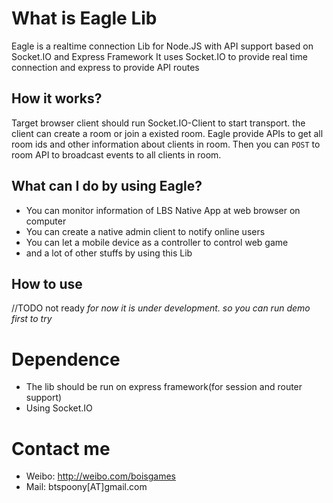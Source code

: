 # What is Eagle Lib
Eagle is a realtime connection Lib for Node.JS with API support based on Socket.IO and Express Framework
It uses Socket.IO to provide real time connection and express to provide API routes

## How it works?
Target browser client should run Socket.IO-Client to start transport. the client can create a room or join a existed room.
Eagle provide APIs to get all room ids and other information about clients in room. 
Then you can ```POST``` to room API to broadcast events to all clients in room.

## What can I do by using Eagle?
* You can monitor information of LBS Native App at web browser on computer
* You can create a native admin client to notify online users
* You can let a mobile device as a controller to control web game
* and a lot of other stuffs by using this Lib

## How to use
//TODO not ready _for now it is under development. so you can run demo first to try_

# Dependence
* The lib should be run on express framework(for session and router support)
* Using Socket.IO

# Contact me
* Weibo: http://weibo.com/boisgames
* Mail: btspoony[AT]gmail.com